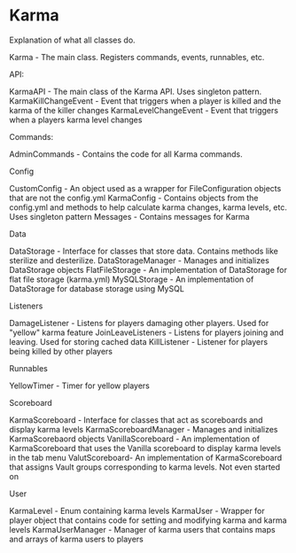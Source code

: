 # Karma
Explanation of what all classes do.

Karma - The main class. Registers commands, events, runnables, etc.

API:

KarmaAPI - The main class of the Karma API. Uses singleton pattern.
KarmaKillChangeEvent - Event that triggers when a player is killed and the karma of the killer changes
KarmaLevelChangeEvent - Event that triggers when a players karma level changes

Commands:

AdminCommands - Contains the code for all Karma commands.

Config

CustomConfig - An object used as a wrapper for FileConfiguration objects that are not the config.yml
KarmaConfig - Contains objects from the config.yml and methods to help calculate karma changes, karma levels, etc. Uses singleton pattern
Messages - Contains messages for Karma

Data

DataStorage - Interface for classes that store data. Contains methods like sterilize and desterilize. 
DataStorageManager - Manages and initializes DataStorage objects
FlatFileStorage - An implementation of DataStorage for flat file storage (karma.yml)
MySQLStorage - An implementation of DataStorage for database storage using MySQL

Listeners

DamageListener - Listens for players damaging other players. Used for "yellow" karma feature
JoinLeaveListeners - Listens for players joining and leaving. Used for storing cached data
KillListener - Listener for players being killed by other players

Runnables

YellowTimer - Timer for yellow players

Scoreboard

KarmaScoreboard - Interface for classes that act as scoreboards and display karma levels
KarmaScoreboardManager - Manages and initializes KarmaScorebaord objects
VanillaScoreboard - An implementation of KarmaScoreboard that uses the Vanilla scoreboard to display karma levels in the tab menu
ValutScoreboard- An implementation of KarmaScoreboard that assigns Vault groups corresponding to karma levels. Not even started on

User

KarmaLevel - Enum containing karma levels
KarmaUser - Wrapper for player object that contains code for setting and modifying karma and karma levels
KarmaUserManager - Manager of karma users that contains maps and arrays of karma users to players

